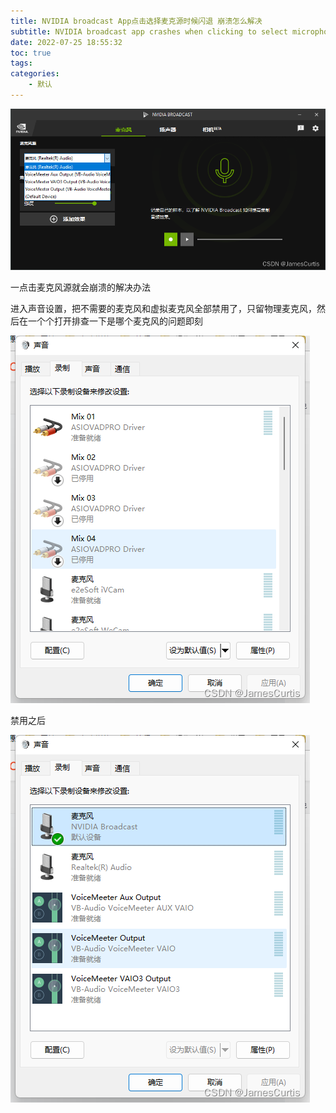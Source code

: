 ```yaml
---
title: NVIDIA broadcast App点击选择麦克源时候闪退 崩溃怎么解决
subtitle: NVIDIA broadcast app crashes when clicking to select microphone source. How to solve the crash?
date: 2022-07-25 18:55:32
toc: true
tags: 
categories: 
    - 默认
---
```


![16936522995391693652298666.png](https://raw.githubusercontent.com/james-curtis/blog-img/img/img/16936522995391693652298666.png) 

 一点击麦克风源就会崩溃的解决办法

 进入声音设置，把不需要的麦克风和虚拟麦克风全部禁用了，只留物理麦克风，然后在一个个打开排查一下是哪个麦克风的问题即刻

![16936523065391693652306277.png](https://raw.githubusercontent.com/james-curtis/blog-img/img/img/16936523065391693652306277.png)

禁用之后

![16936523145351693652313727.png](https://raw.githubusercontent.com/james-curtis/blog-img/img/img/16936523145351693652313727.png)

